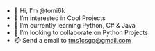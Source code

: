 - 👋 Hi, I’m @tomi6k
- 👀 I’m interested in Cool Projects
- 🌱 I’m currently learning Python, C# & Java
- 💞️ I’m looking to collaborate on Python Projects
- 📫 Send a email to tms1csgo@gmail.com

<!---
tomi6k/tomi6k is a ✨ special ✨ repository because its `README.md` (this file) appears on your GitHub profile.
You can click the Preview link to take a look at your changes.
--->
